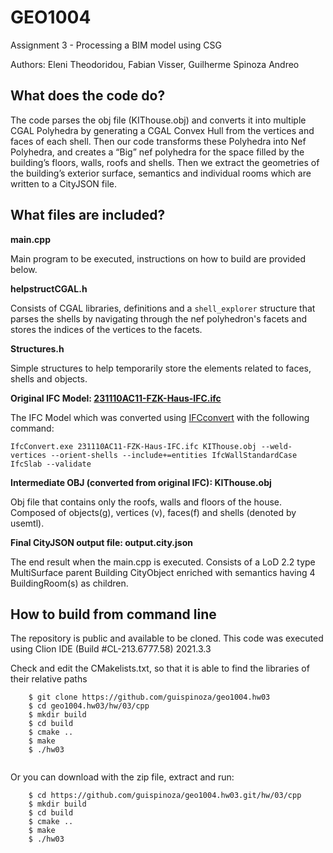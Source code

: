 # GEO1004
Assignment 3 - Processing a BIM model using CSG

Authors: Eleni Theodoridou, Fabian Visser, Guilherme Spinoza Andreo

## What does the code do?

The code parses the obj file (KIThouse.obj) and converts it into multiple CGAL Polyhedra by generating a CGAL Convex Hull from  the vertices and faces of each shell. Then our code transforms these Polyhedra into Nef Polyhedra, and creates a “Big” nef polyhedra for the space filled by the building’s floors, walls, roofs and shells. Then we extract the geometries of the building’s exterior surface, semantics and individual rooms which are written to a CityJSON file. 

## What files are included?
**main.cpp**

Main program to be executed, instructions on how to build are provided below.

**helpstructCGAL.h**

Consists of CGAL libraries, definitions and a ```shell_explorer``` structure that parses the shells by navigating through the nef polyhedron's facets and stores the indices of the vertices to the facets. 

**Structures.h**

Simple structures to help temporarily store the elements related to faces, shells and objects.

**Original IFC Model: [231110AC11-FZK-Haus-IFC.ifc](http://openifcmodel.cs.auckland.ac.nz/Model/Details/109)**

The IFC Model which was converted using [IFCconvert](http://ifcopenshell.org/ifcconvert) with the following command:

```IfcConvert.exe 231110AC11-FZK-Haus-IFC.ifc KIThouse.obj --weld-vertices --orient-shells --include+=entities IfcWallStandardCase IfcSlab --validate```

**Intermediate OBJ (converted from original IFC): KIThouse.obj**

Obj file that contains only the roofs, walls and floors of the house. Composed of objects(g), vertices (v), faces(f) and shells (denoted by usemtl).

**Final CityJSON output file: output.city.json**

The end result when the main.cpp is executed. Consists of a LoD 2.2 type MultiSurface parent Building CityObject enriched with semantics having 4 BuildingRoom(s) as children.

## How to build from command line

The repository is public and available to be cloned.
This code was executed using Clion IDE (Build #CL-213.6777.58) 2021.3.3

Check and edit the CMakelists.txt, so that it is able to find the libraries of their relative paths 

```
    $ git clone https://github.com/guispinoza/geo1004.hw03
    $ cd geo1004.hw03/hw/03/cpp
    $ mkdir build
    $ cd build
    $ cmake ..
    $ make
    $ ./hw03
  
```
Or you can download with the zip file, extract and run:
```
    $ cd https://github.com/guispinoza/geo1004.hw03.git/hw/03/cpp
    $ mkdir build
    $ cd build
    $ cmake ..
    $ make
    $ ./hw03

```

